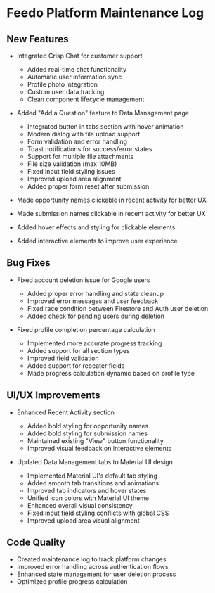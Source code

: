 # Feedo Platform Maintenance Log

## New Features
- Integrated Crisp Chat for customer support
  - Added real-time chat functionality
  - Automatic user information sync
  - Profile photo integration
  - Custom user data tracking
  - Clean component lifecycle management

- Added "Add a Question" feature to Data Management page
  - Integrated button in tabs section with hover animation
  - Modern dialog with file upload support
  - Form validation and error handling
  - Toast notifications for success/error states
  - Support for multiple file attachments
  - File size validation (max 10MB)
  - Fixed input field styling issues
  - Improved upload area alignment
  - Added proper form reset after submission

- Made opportunity names clickable in recent activity for better UX
- Made submission names clickable in recent activity for better UX
- Added hover effects and styling for clickable elements
- Added interactive elements to improve user experience

## Bug Fixes
- Fixed account deletion issue for Google users
  - Added proper error handling and state cleanup
  - Improved error messages and user feedback
  - Fixed race condition between Firestore and Auth user deletion
  - Added check for pending users during deletion

- Fixed profile completion percentage calculation
  - Implemented more accurate progress tracking
  - Added support for all section types
  - Improved field validation
  - Added support for repeater fields
  - Made progress calculation dynamic based on profile type

## UI/UX Improvements
- Enhanced Recent Activity section
  - Added bold styling for opportunity names
  - Added bold styling for submission names
  - Maintained existing "View" button functionality
  - Improved visual feedback on interactive elements

- Updated Data Management tabs to Material UI design
  - Implemented Material UI's default tab styling
  - Added smooth tab transitions and animations
  - Improved tab indicators and hover states
  - Unified icon colors with Material UI theme
  - Enhanced overall visual consistency
  - Fixed input field styling conflicts with global CSS
  - Improved upload area visual alignment

## Code Quality
- Created maintenance log to track platform changes
- Improved error handling across authentication flows
- Enhanced state management for user deletion process
- Optimized profile progress calculation